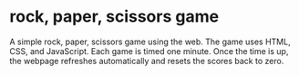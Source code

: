 # rock, paper, scissors game
A simple rock, paper, scissors game using the web.
The game uses HTML, CSS, and JavaScript.
Each game is timed one minute. Once the time is up, the webpage refreshes automatically and resets the scores back to zero.
